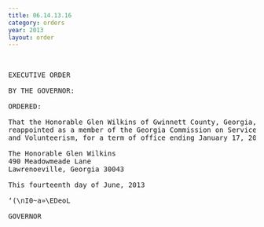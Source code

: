 ```yaml
---
title: 06.14.13.16
category: orders
year: 2013
layout: order
---
```


<pre> 

EXECUTIVE ORDER

BY THE GOVERNOR:

ORDERED:

That the Honorable Glen Wilkins of Gwinnett County, Georgia, is
reappointed as a member of the Georgia Commission on Service
and Volunteerism, for a term of office ending January 17, 2016.

The Honorable Glen Wilkins
490 Meadowmeade Lane
Lawrenoeville, Georgia 30043

This fourteenth day of June, 2013

‘(\nI0~a»\EDeoL

GOVERNOR

</pre>
